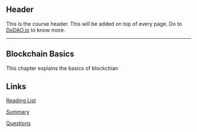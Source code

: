## Header
This is the course header. This will be added on top of every page. Do to [DoDAO.io](https://www.dodao.io) to know more.

---

## Blockchain Basics
 
This chapter explains the basics of blockchian

## Links
[Reading List](./../generated/readings/data_types.md)

[Summary](./../generated/summaries/data_types.md)

[Questions](./../generated/questions/data_types.md)